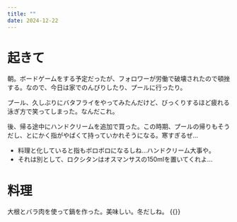 ```yaml
---
title: ""
date: 2024-12-22
---
```


# 起きて

朝。ボードゲームをする予定だったが、フォロワーが労働で破壊されたので頓挫する。なので、今日は家でのんびりしたり、プールに行ったり。

プール、久しぶりにバタフライをやってみたんだけど、びっくりするほど疲れる泳ぎ方で笑ってしまった。なんだこれ。

後、帰る途中にハンドクリームを追加で買った。この時期、プールの帰りもそうだし、とにかく指がやばくて持っていかれそうになる。寒すぎるぜ...
- 料理と化していると指もボロボロになるしね...ハンドクリーム大事や。
- それは別として、ロクシタンはオスマンサスの150mlを置いてくれよ...

# 料理
大根とバラ肉を使って鍋を作った。美味しい。冬だしね。
{{<youtube bkudIY2NqSk>}}